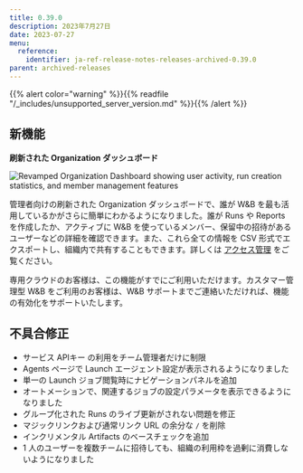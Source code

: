 ```yaml
---
title: 0.39.0
description: 2023年7月27日
date: 2023-07-27
menu:
  reference:
    identifier: ja-ref-release-notes-releases-archived-0.39.0
parent: archived-releases
---
```


{{% alert color="warning" %}}{{% readfile "/_includes/unsupported_server_version.md" %}}{{% /alert %}}

## 新機能

**刷新された Organization ダッシュボード**

![Revamped Organization Dashboard showing user activity, run creation statistics, and member management features](https://github.com/wandb/server/assets/47005026/ecfda350-2fc2-4023-a98c-d8eb67498957)

管理者向けの刷新された Organization ダッシュボードで、誰が W&B を最も活用しているかがさらに簡単にわかるようになりました。誰が Runs や Reports を作成したか、アクティブに W&B を使っているメンバー、保留中の招待があるユーザーなどの詳細を確認できます。また、これら全ての情報を CSV 形式でエクスポートし、組織内で共有することもできます。詳しくは [アクセス管理](https://docs.wandb.ai/guides/hosting/iam/access-management-intro/) をご覧ください。

専用クラウドのお客様は、この機能がすでにご利用いただけます。カスタマー管理型 W&B をご利用のお客様は、W&B サポートまでご連絡いただければ、機能の有効化をサポートいたします。

## 不具合修正

- サービス APIキー の利用をチーム管理者だけに制限
- Agents ページで Launch エージェント設定が表示されるようになりました
- 単一の Launch ジョブ閲覧時にナビゲーションパネルを追加
- オートメーションで、関連するジョブの設定パラメータを表示できるようになりました
- グループ化された Runs のライブ更新がされない問題を修正
- マジックリンクおよび通常リンク URL の余分な `/` を削除
- インクリメンタル Artifacts のベースチェックを追加
- 1 人のユーザーを複数チームに招待しても、組織の利用枠を過剰に消費しないようになりました